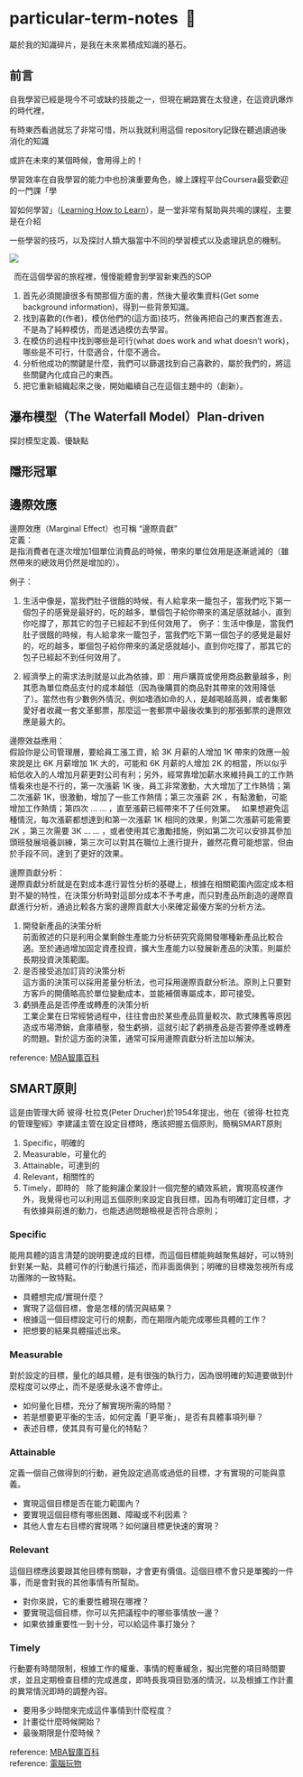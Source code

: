 # particular-term-notes  :memo:
屬於我的知識碎片，是我在未來累積成知識的基石。

  
## 前言  

自我學習已經是現今不可或缺的技能之一，但現在網路實在太發達，在這資訊爆炸的時代裡， 
  
有時東西看過就忘了非常可惜，所以我就利用這個 repository記錄在聽過讀過後消化的知識  
  
或許在未來的某個時候，會用得上的！  

學習效率在自我學習的能力中也扮演重要角色，線上課程平台Coursera最受歡迎的一門課「學

習如何學習」（[Learning How to Learn](https://www.coursera.org/learn/learning-how-to-learn)），是一堂非常有幫助與共鳴的課程，主要是在介紹

一些學習的技巧，以及探討人類大腦當中不同的學習模式以及處理訊息的機制。

![](https://i2.wp.com/www.giornaledellepmi.it/wp-content/uploads/2016/06/Knowledge-sharing.jpg?fit=640%2C400&ssl=1)
  
  
而在這個學習的旅程裡，慢慢能體會到學習新東西的SOP
1. 首先必須閱讀很多有關那個方面的書，然後大量收集資料(Get some background information)，得到一些背景知識。
2. 找到喜歡的(作者)，模仿他們的(這方面)技巧，然後再把自己的東西套進去，不是為了純粹模仿，而是透過模仿去學習。
3. 在模仿的過程中找到哪些是可行(what does work and what doesn’t work)，哪些是不可行，什麼適合，什麼不適合。
4. 分析他成功的關鍵是什麼，我們可以篩選找到自己喜歡的，屬於我們的，將這些關鍵內化成自己的東西。
5. 把它重新組織起來之後，開始繼續自己在這個主題中的（創新）。
  


## 瀑布模型（The Waterfall Model）Plan-driven
探討模型定義、優缺點
## 隱形冠軍  
## 邊際效應 
邊際效應（Marginal Effect）也可稱 “邊際貢獻”  
定義：  
是指消費者在逐次增加1個單位消費品的時候，帶來的單位效用是逐漸遞減的（雖然帶來的總效用仍然是增加的）。  
  
例子：  
1. 生活中像是，當我們肚子很餓的時候，有人給拿來一籠包子，當我們吃下第一個包子的感覺是最好的，吃的越多，單個包子給你帶來的滿足感就越小，直到你吃撐了，那其它的包子已經起不到任何效用了。 
例子：生活中像是，當我們肚子很餓的時候，有人給拿來一籠包子，當我們吃下第一個包子的感覺是最好的，吃的越多，單個包子給你帶來的滿足感就越小，直到你吃撐了，那其它的包子已經起不到任何效用了。 
  
2. 經濟學上的需求法則就是以此為依據，即︰用戶購買或使用商品數量越多，則其愿為單位商品支付的成本越低（因為後購買的商品對其帶來的效用降低了）。當然也有少數例外情況，例如嗜酒如命的人，是越喝越高興，或者集郵愛好者收藏一套文革郵票，那麼這一套郵票中最後收集到的那張郵票的邊際效應是最大的。 
  
邊際效益應用：  
假設你是公司管理層，要給員工漲工資，給 3K 月薪的人增加 1K 帶來的效應一般來說是比 6K 月薪增加 1K 大的，可能和 6K 月薪的人增加 2K 的相當，所以似乎給低收入的人增加月薪更對公司有利；另外，經常靠增加薪水來維持員工的工作熱情看來也是不行的，第一次漲薪 1K 後，員工非常激動，大大增加了工作熱情；第二次漲薪 1K，很激動，增加了一些工作熱情；第三次漲薪 2K ，有點激動，可能增加工作熱情；第四次 ... ... ，直至漲薪已經帶來不了任何效果。     
如果想避免這種情況，每次漲薪都想達到和第一次漲薪 1K 相同的效果，則第二次漲薪可能需要 2K ，第三次需要 3K ... ... ，或者使用其它激勵措施，例如第二次可以安排其參加頭班發展培養訓練，第三次可以對其在職位上進行提升，雖然花費可能想當，但由於手段不同，達到了更好的效果。  
  
邊際貢獻分析：  
邊際貢獻分析就是在對成本進行習性分析的基礎上，根據在相關範圍內固定成本相對不變的特性，在決策分析時對這部分成本不予考慮，而只對產品所創造的邊際貢獻進行分析，通過比較各方案的邊際貢獻大小來確定最優方案的分析方法。
1. 開發新產品的決策分析  
前面敘述的只是利用企業剩餘生產能力分析研究究竟開發哪種新產品比較合適。至於通過增加固定資產投資，擴大生產能力以發展新產品的決策，則屬於長期投資決策範圍。
2. 是否接受追加訂貨的決策分析  
這方面的決策可以採用差量分析法，也可採用邊際貢獻分析法。原則上只要對方客戶的開價略高於單位變動成本，並能補償專屬成本，即可接受。
3. 虧損產品是否停產或轉產的決策分析  
工業企業在日常經營過程中，往往會由於某些產品質量較次、款式陳舊等原因造成市場滯銷，倉庫積壓，發生虧損，這就引起了虧損產品是否要停產或轉產的問題。對於這方面的決策，通常可採用邊際貢獻分析法加以解決。  
  
reference: [MBA智庫百科](http://wiki.mbalib.com/zh-tw/%E8%BE%B9%E9%99%85%E6%95%88%E5%BA%94)  
  
  
  
## SMART原則  
這是由管理大師 彼得·杜拉克(Peter Drucher)於1954年提出，他在《彼得·杜拉克的管理聖經》李建議主管在設定目標時，應該把握五個原則，簡稱SMART原則  
1. Specific，明確的  
2. Measurable，可量化的  
3. Attainable，可達到的  
4. Relevant，相關性的  
5. Timely，即時的  
除了能夠讓企業設計一個完整的績效系統，實現高校運作外，我覺得也可以利用這五個原則來設定自我目標，因為有明確訂定目標，才有依據與前進的動力，也能透過問題檢視是否符合原則；  

### Specific  
能用具體的語言清楚的說明要達成的目標，而這個目標能夠越聚焦越好，可以特別針對某一點，具體可作的行動進行描述，而非面面俱到；明確的目標幾忽視所有成功團隊的一致特點。  
* 具體想完成/實現什麼？
* 實現了這個目標，會是怎樣的情況與結果？
* 根據這一個目標設定可行的規劃，而在期限內能完成哪些具體的工作？
* 把想要的結果具體描述出來。
  
### Measurable  
對於設定的目標，量化的越具體，是有很強的執行力，因為很明確的知道要做到什麼程度可以停止，而不是感覺永遠不會停止。
* 如何量化目標，充分了解實現所需的時間？
* 若是想要更平衡的生活，如何定義「更平衡」，是否有具體事項列舉？
* 表述目標，使其具有可量化的特點？
  
### Attainable  
定義一個自己做得到的行動，避免設定過高或過低的目標，才有實現的可能與意義。
* 實現這個目標是否在能力範圍內？
* 要實現這個目標有哪些困難、障礙或不利因素？
* 其他人會左右目標的實現嗎？如何讓目標更快速的實現？
  
### Relevant  
這個目標應該要跟其他目標有關聯，才會更有價值。這個目標不會只是單獨的一件事，而是會對我的其他事情有所幫助。
* 對你來說，它的重要性體現在哪裡？
* 要實現這個目標，你可以先把議程中的哪些事情放一邊？
* 如果依據重要性一到十分，可以給這件事打幾分？


### Timely  
行動要有時間限制，根據工作的權重、事情的輕重緩急，擬出完整的項目時間要求，並且定期檢查目標的完成進度，即時長我項目勁漲的情況，以及根據工作計畫的異常情況即時的調整內容。  
* 要用多少時間來完成這件事情到什麼程度？
* 計畫從什麼時候開始？
* 最後期限是什麼時候？
   
reference: [MBA智庫百科](http://wiki.mbalib.com/zh-tw/SMART%E5%8E%9F%E5%88%99)  
reference: [電腦玩物](https://www.playpcesor.com/2017/05/13-smart.html)    



